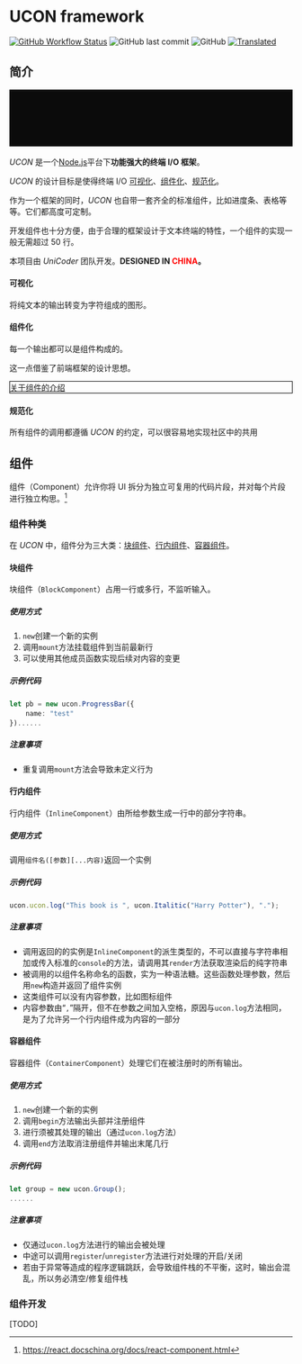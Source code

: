 # UCON framework

[![GitHub Workflow Status](https://img.shields.io/github/workflow/status/unicodergroup/ucon/Update%20to%20Gitee?label=Update%20to%20Gitee)](https://gitee.com/UniCoderGroup/ucon/) ![GitHub last commit](https://img.shields.io/github/last-commit/unicodergroup/ucon) ![GitHub](https://img.shields.io/github/license/unicodergroup/ucon) [![Translated](https://img.shields.io/badge/Translated%20to-English-brightgreen)](README.md)

## 简介

![Response a request](/docs/media/response_a_request.gif)

_UCON_ 是一个[Node.js](https://nodejs.org/)平台下**功能强大的终端 I/O 框架**。

_UCON_ 的设计目标是使得终端 I/O [可视化](#可视化)、[组件化](#组件化)、[规范化](#规范化)。

作为一个框架的同时，_UCON_ 也自带一套齐全的标准组件，比如进度条、表格等等。它们都高度可定制。

开发组件也十分方便，由于合理的框架设计于文本终端的特性，一个组件的实现一般无需超过 50 行。

本项目由 _UniCoder_ 团队开发。**DESIGNED IN <span style="color:red">CHINA</span>。**

#### 可视化

将纯文本的输出转变为字符组成的图形。

#### 组件化

每一个输出都可以是组件构成的。

这一点借鉴了前端框架的设计思想。

[<div style="border:1px black solid">关于组件的介绍</div>](#组件)

#### 规范化

所有组件的调用都遵循 _UCON_ 的约定，可以很容易地实现社区中的共用

## 组件

组件（Component）允许你将 UI 拆分为独立可复用的代码片段，并对每个片段进行独立构思。[^1]

### 组件种类

在 _UCON_ 中，组件分为三大类：[块组件](#块组件)、[行内组件](#行内组件)、[容器组件](#容器组件)。

#### 块组件

块组件（`BlockComponent`）占用一行或多行，不监听输入。

##### 使用方式

1. `new`创建一个新的实例
2. 调用`mount`方法挂载组件到当前最新行
3. 可以使用其他成员函数实现后续对内容的变更

##### 示例代码

```typescript
let pb = new ucon.ProgressBar({
    name: "test"
})......
```

##### 注意事项

- 重复调用`mount`方法会导致未定义行为

#### 行内组件

行内组件（`InlineComponent`）由所给参数生成一行中的部分字符串。

##### 使用方式

调用`组件名([参数][...内容)`返回一个实例

##### 示例代码

```typescript
ucon.ucon.log("This book is ", ucon.Italitic("Harry Potter"), ".");
```

##### 注意事项

- 调用返回的的实例是`InlineComponent`的派生类型的，不可以直接与字符串相加或传入标准的`console`的方法，请调用其`render`方法获取渲染后的纯字符串
- 被调用的以组件名称命名的函数，实为一种语法糖。这些函数处理参数，然后用`new`构造并返回了组件实例
- 这类组件可以没有内容参数，比如图标组件
- 内容参数由“`,`”隔开，但不在参数之间加入空格，原因与`ucon.log`方法相同，是为了允许另一个行内组件成为内容的一部分

#### 容器组件

容器组件（`ContainerComponent`）处理它们在被注册时的所有输出。

##### 使用方式

1. `new`创建一个新的实例
2. 调用`begin`方法输出头部并注册组件
3. 进行须被其处理的输出（通过`ucon.log`方法）
4. 调用`end`方法取消注册组件并输出末尾几行

##### 示例代码

```typescript
let group = new ucon.Group();
......
```

##### 注意事项

- 仅通过`ucon.log`方法进行的输出会被处理
- 中途可以调用`register`/`unregister`方法进行对处理的开启/关闭
- 若由于异常等造成的程序逻辑跳跃，会导致组件栈的不平衡，这时，输出会混乱，所以务必清空/修复组件栈

### 组件开发

[TODO]

[^1]: https://react.docschina.org/docs/react-component.html
